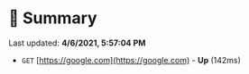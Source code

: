 # 📖 Summary
Last updated: **4/6/2021, 5:57:04 PM**

- `GET` [https://google.com](https://google.com) - **Up** (142ms)
